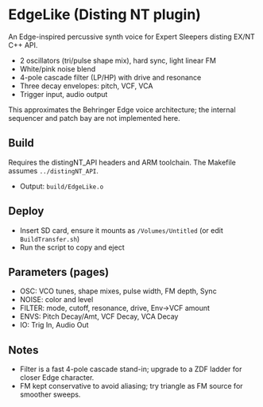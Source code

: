 # EdgeLike (Disting NT plugin)

An Edge-inspired percussive synth voice for Expert Sleepers disting EX/NT C++ API.

- 2 oscillators (tri/pulse shape mix), hard sync, light linear FM
- White/pink noise blend
- 4-pole cascade filter (LP/HP) with drive and resonance
- Three decay envelopes: pitch, VCF, VCA
- Trigger input, audio output

This approximates the Behringer Edge voice architecture; the internal sequencer and patch bay are not implemented here.

## Build

Requires the distingNT_API headers and ARM toolchain. The Makefile assumes `../distingNT_API`.

- Output: `build/EdgeLike.o`

## Deploy

- Insert SD card, ensure it mounts as `/Volumes/Untitled` (or edit `BuildTransfer.sh`)
- Run the script to copy and eject

## Parameters (pages)

- OSC: VCO tunes, shape mixes, pulse width, FM depth, Sync
- NOISE: color and level
- FILTER: mode, cutoff, resonance, drive, Env→VCF amount
- ENVS: Pitch Decay/Amt, VCF Decay, VCA Decay
- IO: Trig In, Audio Out

## Notes

- Filter is a fast 4-pole cascade stand-in; upgrade to a ZDF ladder for closer Edge character.
- FM kept conservative to avoid aliasing; try triangle as FM source for smoother sweeps.